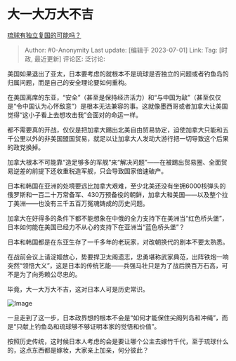 # 大一大万大不吉
[琉球有独立复国的可能吗？](https://www.zhihu.com/question/38006469/answer/3003667499)

> Author: #0-Anonymity
> Last update: [编辑于 2023-07-01]
> Link:
> Tag: [时政, 最近更新]
> 评论区:
> 泛讨论:

美国如果退出了亚太，日本要考虑的就根本不是琉球是否独立的问题或者钓鱼岛的归属问题，而是自己的安全理论要如何重构。

在美国离席的东亚，“安全”（甚至是保持经济活力）和“与中国为敌”（甚至仅仅是“令中国认为心怀敌意”）是根本无法兼容的事。这就像墨西哥或者加拿大让美国觉得“这小子看上去想攻击我”会面对的命运一样。

都不需要真的开战，仅仅是把加拿大踢出北美自由贸易协定，迫使加拿大只能和五千公里以外的非美国盟国贸易，就足以让加拿大人发动大游行把一切导致这个后果的政党换掉。

加拿大根本不可能靠“造足够多的军舰”来“解决问题”——在被踢出贸易圈、全面贸易逆差的前提下还收重税造军舰，只会导致国家倍速破产。

日本和韩国在亚洲的处境要远比加拿大艰难，至少北美还没有坐拥6000核弹头的俄罗斯和一百二十万常备军、430万预备役的朝鲜，加拿大和美国——以及整个拉丁美洲——也没有三千五百万冤魂铸成的历史问题。

加拿大在好得多的条件下都不能想象在中俄的全力支持下在美洲当“红色桥头堡”，日本如何能在美国已经力不从心的支持下在亚洲当“蓝色桥头堡”？

日本和韩国都是在东亚生存了一千多年的老玩家，对改朝换代的剧本不要太熟悉。

在战前会议上请淀姬放心，势要捍卫太阁遗志，忠勇堪称武家典范，出阵铁炮一响突然“领悟大义”，这是日本的传统艺能——兵强马壮只是为了战后换百万石高，可不是为了向秀赖公尽忠的。

毕竟，大一大万大不吉，这对日本人可是历史常识。

![Image](https://pica.zhimg.com/50/v2-fc9581b1f887147071d3cb54e8ba912e_720w.jpg?source=1940ef5c)

一旦走到了这一步，日本政界想的根本不会是“如何才能保住尖阁列岛和冲绳”，而是“只献上钓鱼岛和琉球够不够证明本家的觉悟和价值”。

按照历史传统，这时候日本人考虑的会是要让哪个公主去嫁竹千代，至于琉球什么的，这点东西都是嫁妆，大家亲上加亲，何分彼此？